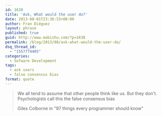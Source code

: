 ```yaml
---
id: 1638
title: 'Ask, What would the user do?'
date: 2013-08-01T23:36:53+00:00
author: Fran Diéguez
layout: phrase
published: true
guid: http://www.mabishu.com/?p=1638
permalink: /blog/2013/08/ask-what-would-the-user-do/
dsq_thread_id:
  - "1557774405"
categories:
  - Sofware Development
tags:
  - ask users
  - false consensus bias
format: quote
---
```

<blockquote class="quote-format">
<p class="large-quote" >We all tend to assume that other people think like us. But they don't. Psychologists call this the false consensus bias</p>
<p class="quote-author">Giles Colborne in "97 things every programmer should know"</p>
</blockquote>
